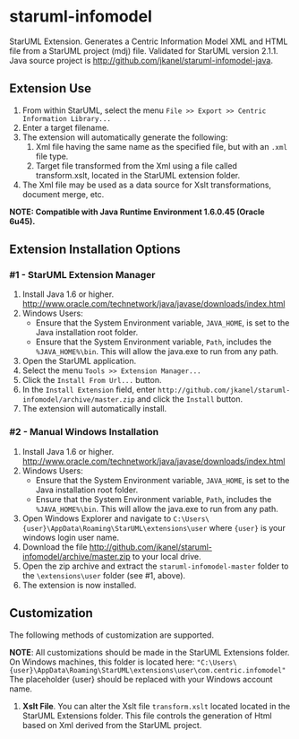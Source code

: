 # staruml-infomodel
StarUML Extension. Generates a Centric Information Model XML and HTML file from a StarUML project (mdj) file. Validated for StarUML version 2.1.1.  Java source project is http://github.com/jkanel/staruml-infomodel-java.

## Extension Use
1. From within StarUML, select the menu ```File >> Export >> Centric Information Library...```
2. Enter a target filename.
3. The extension will automatically generate the following:
    1. Xml file having the same name as the specified file, but with an ```.xml``` file type.
    2. Target file transformed from the Xml using a file called transform.xslt, located in the StarUML extension folder.
4. The Xml file may be used as a data source for Xslt transformations, document merge, etc.

**NOTE: Compatible with Java Runtime Environment 1.6.0.45 (Oracle 6u45).**

## Extension Installation Options
### #1 - StarUML Extension Manager
1. Install Java 1.6 or higher. http://www.oracle.com/technetwork/java/javase/downloads/index.html
2. Windows Users:
    * Ensure that the System Environment variable, ```JAVA_HOME```, is set to the Java installation root folder.
    * Ensure that the System Environment variable, ```Path```, includes the ```%JAVA_HOME%\bin```.  This will allow the java.exe to run from any path.
3. Open the StarUML application.
4. Select the menu ```Tools >> Extension Manager...```
5. Click the ```Install From Url...``` button.
6. In the ```Install Extension``` field, enter ```http://github.com/jkanel/staruml-infomodel/archive/master.zip``` and click the ```Install``` button.
7. The extension will automatically install.

### #2 - Manual Windows Installation
1. Install Java 1.6 or higher. http://www.oracle.com/technetwork/java/javase/downloads/index.html
2. Windows Users:
    * Ensure that the System Environment variable, ```JAVA_HOME```, is set to the Java installation root folder.
    * Ensure that the System Environment variable, ```Path```, includes the ```%JAVA_HOME%\bin```.  This will allow the java.exe to run from any path.
3. Open Windows Explorer and navigate to ```C:\Users\{user}\AppData\Roaming\StarUML\extensions\user``` where ```{user}``` is your windows login user name.
4. Download the file http://github.com/jkanel/staruml-infomodel/archive/master.zip to your local drive.
5. Open the zip archive and extract the ```staruml-infomodel-master``` folder to the ```\extensions\user``` folder (see #1, above).
6. The extension is now installed.

## Customization
The following methods of customization are supported.

**NOTE**: All customizations should be made in the StarUML Extensions folder.  On Windows machines, this folder is located here:
     ```"C:\Users\{user}\AppData\Roaming\StarUML\extensions\user\com.centric.infomodel"```
The placeholder {user} should be replaced with your Windows account name.

1. **Xslt File**. You can alter the Xslt file ```transform.xslt``` located located in the StarUML Extensions folder.  This file controls the generation of Html based on Xml derived from the StarUML project.

